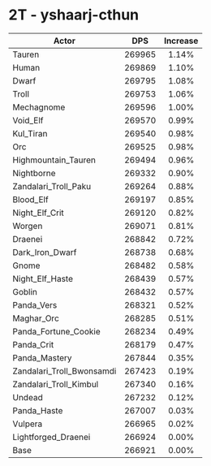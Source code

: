 # 2T - yshaarj-cthun
| Actor | DPS | Increase |
|---|:---:|:---:|
|Tauren|269965|1.14%|
|Human|269869|1.10%|
|Dwarf|269795|1.08%|
|Troll|269753|1.06%|
|Mechagnome|269596|1.00%|
|Void_Elf|269570|0.99%|
|Kul_Tiran|269540|0.98%|
|Orc|269525|0.98%|
|Highmountain_Tauren|269494|0.96%|
|Nightborne|269332|0.90%|
|Zandalari_Troll_Paku|269264|0.88%|
|Blood_Elf|269197|0.85%|
|Night_Elf_Crit|269120|0.82%|
|Worgen|269071|0.81%|
|Draenei|268842|0.72%|
|Dark_Iron_Dwarf|268738|0.68%|
|Gnome|268482|0.58%|
|Night_Elf_Haste|268439|0.57%|
|Goblin|268432|0.57%|
|Panda_Vers|268321|0.52%|
|Maghar_Orc|268285|0.51%|
|Panda_Fortune_Cookie|268234|0.49%|
|Panda_Crit|268179|0.47%|
|Panda_Mastery|267844|0.35%|
|Zandalari_Troll_Bwonsamdi|267423|0.19%|
|Zandalari_Troll_Kimbul|267340|0.16%|
|Undead|267232|0.12%|
|Panda_Haste|267007|0.03%|
|Vulpera|266965|0.02%|
|Lightforged_Draenei|266924|0.00%|
|Base|266921|0.00%|

